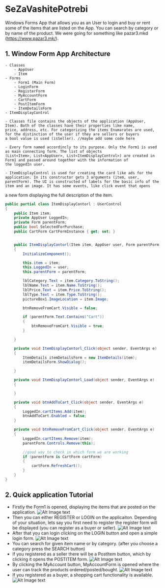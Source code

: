 # SeZaVashitePotrebi

Windows Forms App that allows you as an User to login and buy or rent some of the items that are listed on the App. You can search
by category or by name of the product. We were going for something like pazar3.mkd (https://www.pazar3.mk/).


## 1. Window Form App Architecture
	- Classes
		- AppUser
		- Item
	- Forms
		- Form1 (Main Form)
		- LoginForm
		- RegisterForm
		- MyAccountForm
		- CartForm
		- PostItemForm
		- ItemDetailsForm
	- ItemDisplayControl
	
	- Classes file contains the objects of the application (AppUser, Item). Both of the classes have their properties like name,
	price, address, etc. For categorizing the items Enumarates are used, for the distinction of the user if they are sellers or buyers
	a bool value is used (isSeller). //maybe add some code here
	
	- Every form named accordincly to its purpose. Only the Form1 is used as main connecting form. The list of objects
	(List<Item>, List<AppUser>, List<ItemDisplayControl>) are created in Form1 and passed around together with the information of
	the loggedIn user.
	
	- ItemDisplayControl is used for creating the card like ads for the application. In its constructor gets 3 arguments (item, user, parentForm). The UI is constructed of labels for the basic info of the item and an image. It has some events, like click event that opens
a new form displaying the full description of the item.
	
    
    
    
    
```cs
public partial class ItemDisplayContorl : UserControl
{
    public Item item;
    private AppUser LoggedIn;
    private Form parentForm;
    public bool SelectedForPurchase;
    public CartForm CartFormInstance { get; set; }


    public ItemDisplayContorl(Item item, AppUser user, Form parentForm)
    {
        InitializeComponent();

        this.item = item;
        this.LoggedIn = user;
        this.parentForm = parentForm;

        lblCategory.Text = item.Category.ToString();
        lblName.Text = item.Name.ToString();
        lblPrice.Text = item.Price.ToString();
        lblType.Text = item.Type.ToString();
        pictureBox1.ImageLocation = item.Image;

        btnRemoveFromCart.Visible = false;

        if (parentForm.Text.Contains("Cart"))
        {
            btnRemoveFromCart.Visible = true;
        }

    }

    private void ItemDisplayContorl_Click(object sender, EventArgs e)
    {
        ItemDetails itemDetailsForm = new ItemDetails(item);
        itemDetailsForm.ShowDialog();

    }

    private void ItemDisplayContorl_Load(object sender, EventArgs e)
    {

    }

    private void btnAddToCart_Click(object sender, EventArgs e)
    {
        LoggedIn.cartItems.Add(item);
        btnAddToCart.Enabled = false;
    }

    private void btnRemoveFromCart_Click(object sender, EventArgs e)
    {
        LoggedIn.cartItems.Remove(item);
        parentForm.Controls.Remove(this);

        //good way to check in which form we are working
        if (parentForm is CartForm cartForm)
        {
            cartForm.RefreshCart();
        }
    }
}
```
	
## 2. Quick application Tutorial
 - Firstly the Form1 is opened, displaying the items that are posted on the application.
	![Alt Image text](/screenshots/form1.png?raw=true "Form1")
 - Then you can either REGISTER or LOGIN on the applicaiton. Depending of your situation, lets say you first need to register
the register form will be displayed (you can register as a buyer or seller).
	![Alt Image text](/screenshots/registerForm.png?raw=true "RegisterForm")
 - After that you can login clicking on the LOGIN button and open a simple login form.
	![Alt Image text](/screenshots/loginForm.png?raw=true "LoginForm")
 - You can search for given item name or by category. (after you choose a category press the SEARCH button)
 - If you registered as a seller there will be a PostItem button, which by clicking it opens the POSTITEM form.
	![Alt Image text](/screenshots/postItemForm.png?raw=true "PostItemForm")
 - By clicking the MyAccount button, MyAccountForm is opened where the user can track the products ordered/posted/bought.
	![Alt Image text](/screenshots/myAccountForm.png?raw=true "MyAccount")
 - If you registered as a buyer, a shopping cart functionality is available.
	![Alt Image text](/screenshots/cartForm.png?raw=true "Shopping Cart")
